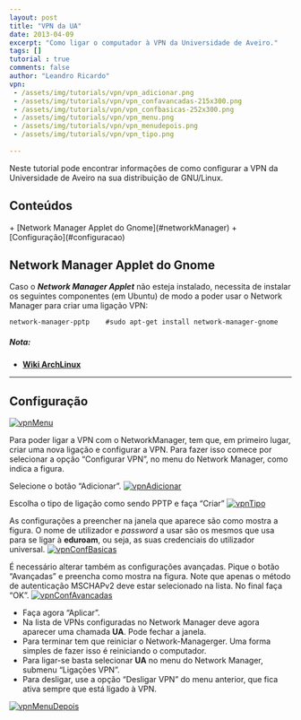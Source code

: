 ```yaml
---
layout: post
title: "VPN da UA"
date: 2013-04-09
excerpt: "Como ligar o computador à VPN da Universidade de Aveiro."
tags: []
tutorial : true
comments: false
author: "Leandro Ricardo"
vpn:
 - /assets/img/tutorials/vpn/vpn_adicionar.png
 - /assets/img/tutorials/vpn/vpn_confavancadas-215x300.png
 - /assets/img/tutorials/vpn/vpn_confbasicas-252x300.png
 - /assets/img/tutorials/vpn/vpn_menu.png
 - /assets/img/tutorials/vpn/vpn_menudepois.png
 - /assets/img/tutorials/vpn/vpn_tipo.png
 
---
```



[vpnAdicionar]: 		{{page.vpn[0]}}
[vpnConfAvancadas]: {{page.vpn[1]}}
[vpnConfBasicas]: 	{{page.vpn[2]}}
[vpnMenu]: 					{{page.vpn[3]}}
[vpnMenuDepois]: 		{{page.vpn[4]}}
[vpnTipo]: 					{{page.vpn[5]}}

Neste tutorial pode encontrar informações de como configurar a VPN da Universidade de Aveiro na sua distribuição de GNU/Linux.

<h2>Conteúdos</h2>
+ [Network Manager Applet do Gnome](#networkManager)
+ [Configuração](#configuracao)

## <a name="networkManager"></a>Network Manager Applet do Gnome

Caso o ___Network Manager Applet___ não esteja instalado, necessita de instalar os seguintes componentes (em Ubuntu) de modo a poder usar o Network Manager para criar uma ligação VPN:

~~~shell
network-manager-pptp    #sudo apt-get install network-manager-gnome
~~~

##### Nota:
+ [**Wiki ArchLinux**](https://wiki.archlinux.org/index.php/NetworkManager_(Portugu%C3%AAs))

________________________________

## <a name="configuracao"></a>Configuração

[![vpnMenu]]({{page.vpn[3]}})

Para poder ligar a VPN com o NetworkManager, tem que, em primeiro lugar, criar uma nova ligação e configurar a VPN. Para fazer isso comece por selecionar a opção “Configurar VPN”, no menu do Network Manager, como indica a figura.

Selecione o botão “Adicionar”.
[![vpnAdicionar]]({{page.vpn[0]}})

Escolha o tipo de ligação como sendo PPTP e faça “Criar”
[![vpnTipo]]({{page.vpn[5]}})

As configurações a preencher na janela que aparece são como mostra a figura. O nome de utilizador e _password_ a usar são os mesmos que usa para se ligar à **eduroam**, ou seja, as suas credenciais do utilizador universal.
[![vpnConfBasicas]]({{page.vpn[2]}})

É necessário alterar também as configurações avançadas. Pique o botão “Avançadas” e preencha como mostra na figura. Note que apenas o método de autenticação MSCHAPv2 deve estar selecionado na lista. No final faça “OK”.
[![vpnConfAvancadas]]({{page.vpn[1]}})

+ Faça agora “Aplicar”.
+ Na lista de VPNs configuradas no Network Manager deve agora aparecer uma chamada **UA**. Pode fechar a janela.
+ Para terminar tem que reiniciar o Network-Managerger. Uma forma simples de fazer isso é reiniciando o computador.
+ Para ligar-se basta selecionar **UA** no menu do Network Manager, submenu “Ligações VPN”.
+ Para desligar, use a opção “Desligar VPN” do menu anterior, que fica ativa sempre que está ligado à VPN.

[![vpnMenuDepois]]({{page.vpn[4]}})
